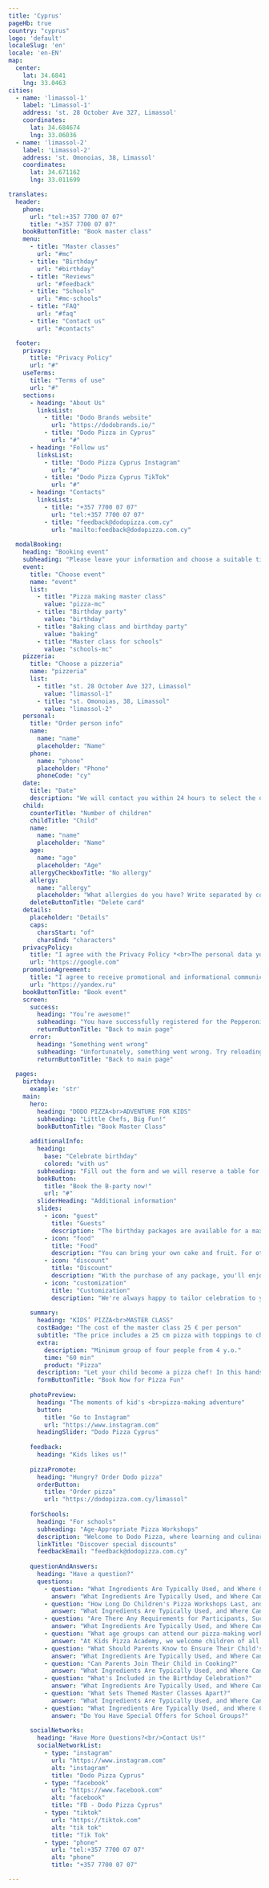 ```yaml
---
title: 'Cyprus'
pageHb: true
country: "cyprus"
logo: 'default'
localeSlug: 'en'
locale: 'en-EN'
map:
  center:
    lat: 34.6841
    lng: 33.0463
cities:
  - name: 'limassol-1'
    label: 'Limassol-1'
    address: 'st. 28 October Ave 327, Limassol'
    coordinates:
      lat: 34.684674
      lng: 33.06036
  - name: 'limassol-2'
    label: 'Limassol-2'
    address: 'st. Omonoias, 38, Limassol'
    coordinates:
      lat: 34.671162
      lng: 33.011699

translates:
  header:
    phone:
      url: "tel:+357 7700 07 07"
      title: "+357 7700 07 07"
    bookButtonTitle: "Book master class"
    menu:
      - title: "Master classes"
        url: "#mc"
      - title: "Birthday"
        url: "#birthday"
      - title: "Reviews"
        url: "#feedback"
      - title: "Schools"
        url: "#mc-schools"
      - title: "FAQ"
        url: "#faq"
      - title: "Contact us"
        url: "#contacts"

  footer:
    privacy:
      title: "Privacy Policy"
      url: "#"
    useTerms:
      title: "Terms of use"
      url: "#"
    sections:
      - heading: "About Us"
        linksList:
          - title: "Dodo Brands website"
            url: "https://dodobrands.io/"
          - title: "Dodo Pizza in Cyprus"
            url: "#"
      - heading: "Follow us"
        linksList:
          - title: "Dodo Pizza Cyprus Instagram"
            url: "#"
          - title: "Dodo Pizza Cyprus TikTok"
            url: "#"
      - heading: "Contacts"
        linksList:
          - title: "+357 7700 07 07"
            url: "tel:+357 7700 07 07"
          - title: "feedback@dodopizza.com.cy"
            url: "mailto:feedback@dodopizza.com.cy"
  
  modalBooking:
    heading: "Booking event"
    subheading: "Please leave your information and choose a suitable time to join the event."
    event:
      title: "Choose event"
      name: "event"
      list:
        - title: "Pizza making master class"
          value: "pizza-mc"
        - title: "Birthday party"
          value: "birthday"
        - title: "Baking class and birthday party"
          value: "baking"
        - title: "Master class for schools"
          value: "schools-mc"
    pizzeria:
      title: "Choose a pizzeria"
      name: "pizzeria"
      list:
        - title: "st. 28 October Ave 327, Limassol"
          value: "limassol-1"
        - title: "st. Omonoias, 38, Limassol"
          value: "limassol-2"
    personal:
      title: "Order person info"
      name:
        name: "name"
        placeholder: "Name"
      phone:
        name: "phone"
        placeholder: "Phone"
        phoneCode: "cy"
    date:
      title: "Date"
      description: "We will contact you within 24 hours to select the date and time of your visit."
    child:
      counterTitle: "Number of children"
      childTitle: "Child"
      name:
        name: "name"
        placeholder: "Name"
      age:
        name: "age"
        placeholder: "Age"
      allergyCheckboxTitle: "No allergy"
      allergy:
        name: "allergy"
        placeholder: "What allergies do you have? Write separated by commas"
      deleteButtonTitle: "Delete card"
    details:
      placeholder: "Details"
      caps:
        charsStart: "of"
        charsEnd: "characters"
    privacyPolicy:
      title: "I agree with the Privacy Policy *<br>The personal data you specify may be processed (collection, systematization, accumulation, storage, upgrade, modification, usage, anonymization, destruction, transferring) by GTC Pizza LTD (further - Operator) and other third parties engaged by the Operator according to the Privacy Policy"
      url: "https://google.com"
    promotionAgreement:
      title: "I agree to receive promotional and informational communications from GTC Pizza LTD over telecommunication networks (SMS, push, email, etc.)"
      url: "https://yandex.ru"
    bookButtonTitle: "Book event"
    screen:
      success:
        heading: "You’re awesome!"
        subheading: "You have successfully registered for the Pepperoni Rush master class! We are waiting for you:"
        returnButtonTitle: "Back to main page"
      error:
        heading: "Something went wrong"
        subheading: "Unfortunately, something went wrong. Try reloading the page and book the master class again."
        returnButtonTitle: "Back to main page"
  
  pages:
    birthday:
      example: 'str'
    main:
      hero:
        heading: "DODO PIZZA<br>ADVENTURE FOR KIDS"
        subheading: "Little Chefs, Big Fun!"
        bookButtonTitle: "Book Master Class"
    
      additionalInfo:
        heading:
          base: "Celebrate birthday"
          colored: "with us"
        subheading: "Fill out the form and we will reserve a table for you for free."
        bookButton:
          title: "Book the B-party now!"
          url: "#"
        sliderHeading: "Additional information"
        slides:
          - icon: "guest"
            title: "Guests"
            description: "The birthday packages are available for a maximum of 20 guests. Adults can join their child for free and cook alongside them, offering a helping hand when needed."
          - icon: "food"
            title: "Food"
            description: "You can bring your own cake and fruit. For other food, you can order on-site through the Dodo Pizza app (link)."
          - icon: "discount"
            title: "Discount"
            description: "With the purchase of any package, you'll enjoy a special 10% discount on any order at Dodo Pizza during the event."
          - icon: "customization"
            title: "Customization"
            description: "We're always happy to tailor celebration to your wishes, so please feel free to reach out to us, and together, we'll create a magical birthday for your child."
    
      summary:
        heading: "KIDS’ PIZZA<br>MASTER CLASS"
        costBadge: "The cost of the master class 25 € per person"
        subtitle: "The price includes a 25 cm pizza with toppings to choose from, branded merch and a pizza maker diploma"
        extra:
          description: "Minimum group of four people from 4 y.o."
          time: "60 min"
          product: "Pizza"
        description: "Let your child become a pizza chef! In this hands-on class, they'll knead dough, choose toppings, and craft their own pizza masterpiece. Our friendly hosts offer personalized guidance for an unforgettable pizza-making experience."
        formButtonTitle: "Book Now for Pizza Fun"
    
      photoPreview:
        heading: "The moments of kid's <br>pizza-making adventure"
        button: 
          title: "Go to Instagram"
          url: "https://www.instagram.com"
        headingSlider: "Dodo Pizza Cyprus"
    
      feedback:
        heading: "Kids likes us!"
    
      pizzaPromote:
        heading: "Hungry? Order Dodo pizza"
        orderButton: 
          title: "Order pizza"
          url: "https://dodopizza.com.cy/limassol"
    
      forSchools:
        heading: "For schools"
        subheading: "Age-Appropriate Pizza Workshops"
        description: "Welcome to Dodo Pizza, where learning and culinary creativity combine! Our school program offers hands-on, educational experiences with pizza-making master class.Contact us to discuss scheduling and pricing or leave a request and we will contact you."
        linkTitle: "Discover special discounts"
        feedbackEmail: "feedback@dodopizza.com.cy"
    
      questionAndAnswers:
        heading: "Have a question?"
        questions:
          - question: "What Ingredients Are Typically Used, and Where Can You Find Them?"
            answer: "What Ingredients Are Typically Used, and Where Can You Find Them?"
          - question: "How Long Do Children's Pizza Workshops Last, and What's the Format?"
            answer: "What Ingredients Are Typically Used, and Where Can You Find Them?"
          - question: "Are There Any Requirements for Participants, Such as Skills or Prior Knowledge?"
            answer: "What Ingredients Are Typically Used, and Where Can You Find Them?"
          - question: "What age groups can attend our pizza-making workshops?"
            answer: "At Kids Pizza Academy, we welcome children of all ages to our pizza-making workshops! We offer specialized sessions tailored to three distinct age groups: 3-5, 6-8, and 9-12, ensuring that each child enjoys an age-appropriate and delightful experience. Whether your child is a budding chef or a more experienced young baker, there's a pizza adventure waiting for them."
          - question: "What Should Parents Know to Ensure Their Child's Enjoyment and Benefit from the Workshop?"
            answer: "What Ingredients Are Typically Used, and Where Can You Find Them?"
          - question: "Can Parents Join Their Child in Cooking?"
            answer: "What Ingredients Are Typically Used, and Where Can You Find Them?"
          - question: "What's Included in the Birthday Celebration?"
            answer: "What Ingredients Are Typically Used, and Where Can You Find Them?"
          - question: "What Sets Themed Master Classes Apart?"
            answer: "What Ingredients Are Typically Used, and Where Can You Find Them?"
          - question: "What Ingredients Are Typically Used, and Where Can You Find Them?"
            answer: "Do You Have Special Offers for School Groups?"
    
      socialNetworks:
        heading: "Have More Questions?<br/>Contact Us!"
        socialNetworkList:
          - type: "instagram"
            url: "https://www.instagram.com"
            alt: "instagram"
            title: "Dodo Pizza Cyprus"
          - type: "facebook"
            url: "https://www.facebook.com"
            alt: "facebook"
            title: "FB - Dodo Pizza Cyprus"
          - type: "tiktok"
            url: "https://tiktok.com"
            alt: "tik tok"
            title: "Tik Tok"
          - type: "phone"
            url: "tel:+357 7700 07 07"
            alt: "phone"
            title: "+357 7700 07 07"

---
```

